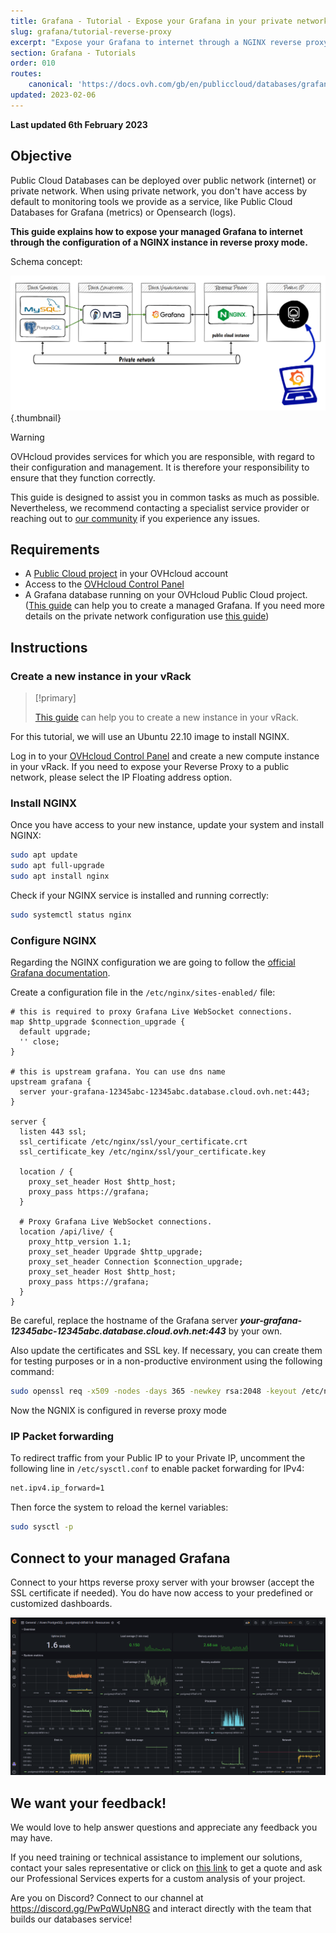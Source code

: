 ```yaml
---
title: Grafana - Tutorial - Expose your Grafana in your private network via a reverse proxy NGINX
slug: grafana/tutorial-reverse-proxy
excerpt: "Expose your Grafana to internet through a NGINX reverse proxy"
section: Grafana - Tutorials
order: 010
routes:
    canonical: 'https://docs.ovh.com/gb/en/publiccloud/databases/grafana/tutorial-reverse-proxy/'
updated: 2023-02-06
---
```


**Last updated 6th February 2023**

## Objective

Public Cloud Databases can be deployed over public network (internet) or private network.
When using private network, you don't have access by default to monitoring tools we provide as a service, like Public Cloud Databases for Grafana (metrics) or Opensearch (logs).

**This guide explains how to expose your managed Grafana to internet through the configuration of a NGINX instance in reverse proxy mode.**

Schema concept:

![Schema concept](images/pcdb-expose-grafana-to-internet-20230208211544858.png){.thumbnail}

> [!warning]
> OVHcloud provides services for which you are responsible, with regard to their configuration and management. It is therefore your responsibility to ensure that they function correctly.
>
> This guide is designed to assist you in common tasks as much as possible. Nevertheless, we recommend contacting a specialist service provider or reaching out to [our community](https://community.ovh.com/en/) if you experience any issues.
>

## Requirements

- A [Public Cloud project](https://www.ovhcloud.com/pt/public-cloud/) in your OVHcloud account
- Access to the [OVHcloud Control Panel](https://www.ovh.com/auth/?action=gotomanager&from=https://www.ovh.pt/&ovhSubsidiary=pt)
- A Grafana database running on your OVHcloud Public Cloud project. ([This guide](https://docs.ovh.com/pt/publiccloud/databases/getting-started/) can help you to create a managed Grafana. If you need more details on the private network configuration use [this guide](https://docs.ovh.com/pt/publiccloud/databases/configure-vrack/))

## Instructions

### Create a new instance in your vRack

> [!primary]
>
> [This guide](https://docs.ovh.com/pt/publiccloud/databases/getting-started/) can help you to create a new instance in your vRack.

For this tutorial, we will use an Ubuntu 22.10 image to install NGINX.

Log in to your [OVHcloud Control Panel](https://www.ovh.com/auth/?action=gotomanager&from=https://www.ovh.pt/&ovhSubsidiary=pt) and create a new compute instance in your vRack.
If you need to expose your Reverse Proxy to a public network, please select the IP Floating address option.

### Install NGINX

Once you have access to your new instance, update your system and install NGINX:

```bash
sudo apt update
sudo apt full-upgrade
sudo apt install nginx
```

Check if your NGINX service is installed and running correctly:

```bash
sudo systemctl status nginx
```

### Configure NGINX

Regarding the NGINX configuration we are going to follow the [official Grafana documentation](https://grafana.com/tutorials/run-grafana-behind-a-proxy/).

Create a configuration file in the `/etc/nginx/sites-enabled/` file:

```nginx
# this is required to proxy Grafana Live WebSocket connections.
map $http_upgrade $connection_upgrade {
  default upgrade;
  '' close;
}

# this is upstream grafana. You can use dns name
upstream grafana {
  server your-grafana-12345abc-12345abc.database.cloud.ovh.net:443;
}

server {
  listen 443 ssl;
  ssl_certificate /etc/nginx/ssl/your_certificate.crt
  ssl_certificate_key /etc/nginx/ssl/your_certificate.key

  location / {
    proxy_set_header Host $http_host;
    proxy_pass https://grafana;
  }

  # Proxy Grafana Live WebSocket connections.
  location /api/live/ {
    proxy_http_version 1.1;
    proxy_set_header Upgrade $http_upgrade;
    proxy_set_header Connection $connection_upgrade;
    proxy_set_header Host $http_host;
    proxy_pass https://grafana;
  }
}

```

Be careful, replace the hostname of the Grafana server ***your-grafana-12345abc-12345abc.database.cloud.ovh.net:443*** by your own.

Also update the certificates and SSL key. If necessary, you can create them for testing purposes or in a non-productive environment using the following command:

```bash
sudo openssl req -x509 -nodes -days 365 -newkey rsa:2048 -keyout /etc/nginx/ssl/your_certificate.key -out /etc/nginx/ssl/your_certificate.crt
```

Now the NGNIX is configured in reverse proxy mode

### IP Packet forwarding

To redirect traffic from your Public IP to your Private IP, uncomment the following line in `/etc/sysctl.conf` to enable packet forwarding for IPv4:

```bash
net.ipv4.ip_forward=1
```

Then force the system to reload the kernel variables:
```bash
sudo sysctl -p
```


## Connect to your managed Grafana

Connect to your https reverse proxy server with your browser (accept the SSL certificate if needed). You do have now access to your predefined or customized dashboards.

![Grafana dashboard](images/pcdb-expose-grafana-to-internet-20230208190332776.png)

## We want your feedback!

We would love to help answer questions and appreciate any feedback you may have.

If you need training or technical assistance to implement our solutions, contact your sales representative or click on [this link](https://www.ovhcloud.com/pt/professional-services/) to get a quote and ask our Professional Services experts for a custom analysis of your project.

Are you on Discord? Connect to our channel at <https://discord.gg/PwPqWUpN8G> and interact directly with the team that builds our databases service!
